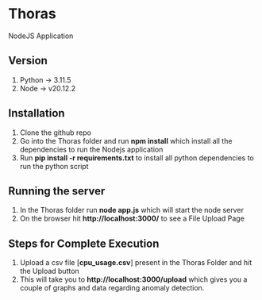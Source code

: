 # Thoras
NodeJS Application

## Version
1. Python -> 3.11.5
2. Node -> v20.12.2
   
## Installation
1. Clone the github repo
2. Go into the Thoras folder and run **npm install** which install all the dependencies to run the Nodejs application
3. Run **pip install -r requirements.txt** to install all python dependencies to run the python script

## Running the server
1. In the Thoras folder run **node app.js** which will start the node server
2. On the browser hit **http://localhost:3000/** to see a File Upload Page

## Steps for Complete Execution
1. Upload a csv file [**cpu_usage.csv**] present in the Thoras Folder and hit the Upload button
2. This will take you to **http://localhost:3000/upload** which gives you a couple of graphs and data regarding anomaly detection.
